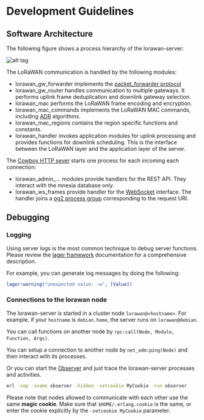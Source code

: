 # Development Guidelines

## Software Architecture

The following figure shows a process hierarchy of the lorawan-server:

![alt tag](https://raw.githubusercontent.com/gotthardp/lorawan-server/master/doc/images/software-architecture.png)

The LoRaWAN communication is handled by the following modules:
 * lorawan_gw_forwarder implements the
   [packet_forwarder protocol](https://github.com/Lora-net/packet_forwarder/blob/master/PROTOCOL.TXT)
 * lorawan_gw_router handles communication to multiple gateways. It performs uplink frame
   deduplication and downlink gateway selection.
 * lorawan_mac performs the LoRaWAN frame encoding and encryption.
 * lorawan_mac_commands implements the LoRaWAN MAC commands, including [ADR](ADR.md)
   algorithms.
 * lorawan_mac_regions contains the region specific functions and constants.
 * lorawan_handler invokes application modules for uplink processing and provides
   functions for downlink scheduling. This is the interface between the LoRaWAN layer
   and the application layer of the server.

The [Cowboy HTTP sever](https://ninenines.eu/docs/en/cowboy/2.0/guide/introduction/)
starts one process for each incoming each connection:
 * lorawan_admin_... modules provide handlers for the REST API. They interact with
   the mnesia database only.
 * lorawan_ws_frames provide handler for the [WebSocket](WebSockets.md) interface.
   The handler joins a [pg2 process group](http://erlang.org/doc/man/pg2.html)
   corresponding to the request URI.


## Debugging

### Logging

Using server logs is the most common technique to debug server functions.
Please review the [lager framework](https://github.com/basho/lager) documentation
for a comprehensive description.

For example, you can generate log messages by doing the following:
```erlang
lager:warning("unexpected value: ~w", [Value])
```

### Connections to the lorawan node

The lorawan-server is started in a cluster node `lorawan@<hostname>`. For example,
if your `hostname` is `debian.home`, the server runs on `lorawan@debian`.

You can call functions on another node by `rpc:call(Node, Module, Function, Args)`.

You can setup a connection to another node by `net_adm:ping(Node)` and then
interact with its processes.

Or you can start the [Observer](http://erlang.org/doc/apps/observer/observer_ug.html)
and just trace the lorawan-server processes and activities.

```bash
erl -smp -sname observer -hidden -setcookie MyCookie -run observer
```

Please note that nodes allowed to communicate with each other use the same
**magic cookie**. Make sure that `$HOME/.erlang.cookie` is the same, or
enter the cookie explicitly by the `-setcookie MyCookie` parameter.
